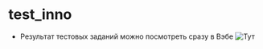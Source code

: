# test_inno
 
- Результат тестовых заданий можно посмотреть сразу в Вэбе ![Тут](https://blmko.github.io/)
